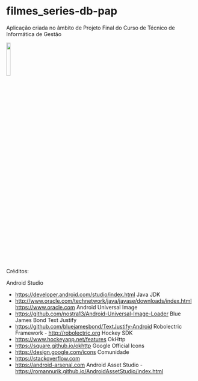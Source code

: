 # filmes_series-db-pap
Aplicação criada no âmbito de Projeto Final do Curso de Técnico de Informática de Gestão

<img src="http://i.imgur.com/bOuAeZE.png" width="15%"></img>

Créditos:

Android Studio 
- https://developer.android.com/studio/index.html
Java JDK 
- http://www.oracle.com/technetwork/java/javase/downloads/index.html	https://www.oracle.com
Android Universal Image 
- https://github.com/nostra13/Android-Universal-Image-Loader
Blue James Bond Text Justify 
- https://github.com/bluejamesbond/TextJustify-Android
Robolectric Framework -
http://robolectric.org
Hockey SDK 
- https://www.hockeyapp.net/features
OkHttp 
- https://square.github.io/okhttp
Google Official Icons 
- https://design.google.com/icons
Comunidade 
- https://stackoverflow.com 
- https://android-arsenal.com
Android Asset Studio 
-https://romannurik.github.io/AndroidAssetStudio/index.html
